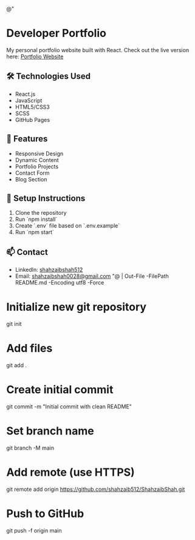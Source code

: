 @"

# Developer Portfolio

My personal portfolio website built with React. Check out the live version here: [Portfolio Website](https://shahzaib512.github.io/ShahzaibShah)

## 🛠️ Technologies Used

- React.js
- JavaScript
- HTML5/CSS3
- SCSS
- GitHub Pages

## 🚀 Features

- Responsive Design
- Dynamic Content
- Portfolio Projects
- Contact Form
- Blog Section

## 📝 Setup Instructions

1. Clone the repository
2. Run \`npm install\`
3. Create \`.env\` file based on \`.env.example\`
4. Run \`npm start\`

## 📫 Contact

- LinkedIn: [shahzaibshah512](https://www.linkedin.com/in/shahzaibshah512/)
- Email: shahzaibshah0028@gmail.com
  "@ | Out-File -FilePath README.md -Encoding utf8 -Force

# Initialize new git repository

git init

# Add files

git add .

# Create initial commit

git commit -m "Initial commit with clean README"

# Set branch name

git branch -M main

# Add remote (use HTTPS)

git remote add origin https://github.com/shahzaib512/ShahzaibShah.git

# Push to GitHub

git push -f origin main

